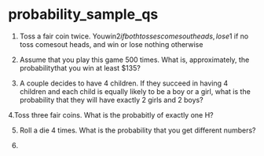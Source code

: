 # probability_sample_qs


1. Toss a fair coin twice. Youwin$2 if both tosses comes out heads,lose$1 if no toss comesout heads, and win or lose nothing otherwise

2. Assume that you play this game 500 times. What is, approximately, the probabilitythat you win at least $135?

3. A couple decides to have 4 children. If they succeed in having 4 children and each child is equally likely to be a boy or a girl, what is the probability that they will have exactly 2 girls and 2 boys?

4.Toss three fair coins. What is the probabitly of exactly one H?

5. Roll a die 4 times. What is the probability that you get different numbers?

6. 
